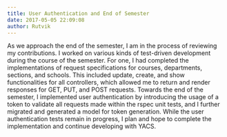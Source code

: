 ```yaml
---
title: User Authentication and End of Semester
date: 2017-05-05 22:09:08
author: Rutvik
---
```

As we approach the end of the semester, 
I am in the process of reviewing my contributions.
I worked on various kinds of test-driven development
during the course of the semester. For one, 
I had completed the implementations
of request specifications for courses, departments, sections, and schools.
This included update, create, and show functionalities for all
controllers, which allowed me to return and render responses for GET, PUT, and
POST requests. 
Towards the end of the semester, I implemented user authentication by 
introducing the usage of a token to validate all requests made
within the rspec unit tests, and I further migrated and generated a model
for token generation. While the user authentication tests remain in progress,
I plan and hope to complete the implementation and continue developing
with YACS.